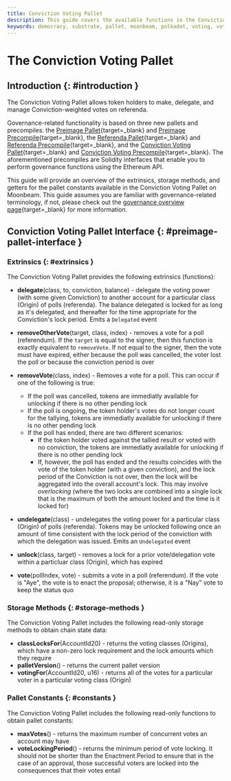 ```yaml
---
title: Conviction Voting Pallet
description: This guide covers the available functions in the Conviction Voting Pallet on Moonbeam, of which are used to vote, delegate votes, remove votes, and more.
keywords: democracy, substrate, pallet, moonbeam, polkadot, voting, vote, referenda
---
```


# The Conviction Voting Pallet

## Introduction {: #introduction }

The Conviction Voting Pallet allows token holders to make, delegate, and manage Conviction-weighted votes on referenda.

Governance-related functionality is based on three new pallets and precompiles: the [Preimage Pallet](/builders/substrate/interfaces/features/governance/preimage/){target=\_blank} and [Preimage Precompile](/builders/ethereum/precompiles/features/governance/preimage/){target=\_blank}, the [Referenda Pallet](/builders/substrate/interfaces/features/governance/referenda/){target=\_blank} and [Referenda Precompile](/builders/ethereum/precompiles/features/governance/referenda/){target=\_blank}, and the [Conviction Voting Pallet](/builders/substrate/interfaces/features/governance/conviction-voting/){target=\_blank} and [Conviction Voting Precompile](/builders/ethereum/precompiles/features/governance/conviction-voting/){target=\_blank}. The aforementioned precompiles are Solidity interfaces that enable you to perform governance functions using the Ethereum API.

This guide will provide an overview of the extrinsics, storage methods, and getters for the pallet constants available in the Conviction Voting Pallet on Moonbeam. This guide assumes you are familiar with governance-related terminology, if not, please check out the [governance overview page](/learn/features/governance/#opengov){target=\_blank} for more information.

## Conviction Voting Pallet Interface {: #preimage-pallet-interface }

### Extrinsics {: #extrinsics }

The Conviction Voting Pallet provides the following extrinsics (functions):

- **delegate**(class, to, conviction, balance) - delegate the voting power (with some given Conviction) to another account for a particular class (Origin) of polls (referenda). The balance delegated is locked for as long as it's delegated, and thereafter for the time appropriate for the Conviction's lock period. Emits a `Delegated` event
- **removeOtherVote**(target, class, index) - removes a vote for a poll (referendum). If the `target` is equal to the signer, then this function is exactly equivalent to `removeVote`. If not equal to the signer, then the vote must have expired, either because the poll was cancelled, the voter lost the poll or because the conviction period is over
- **removeVote**(class, index) - Removes a vote for a poll. This can occur if one of the following is true:
    - If the poll was cancelled, tokens are immediatly available for unlocking if there is no other pending lock
    - If the poll is ongoing, the token holder's votes do not longer count for the tallying, tokens are immediatly available for unlocking if there is no other pending lock
    - If the poll has ended, there are two different scenarios:
        - If the token holder voted against the tallied result or voted with no conviction, the tokens are immediatly available for unlocking if there is no other pending lock
        - If, however, the poll has ended and the results coincides with the vote of the token holder (with a given conviction), and the lock period of the Conviction is not over, then the lock will be aggregated into the overall account's lock. This may involve _overlocking_ (where the two locks are combined into a single lock that is the maximum of both the amount locked and the time is it locked for)

- **undelegate**(class) - undelegates the voting power for a particular class (Origin) of polls (referenda). Tokens may be unlocked following once an amount of time consistent with the lock period of the conviction with which the delegation was issued. Emits an `Undelegated` event
- **unlock**(class, target) - removes a lock for a prior vote/delegation vote within a particluar class (Origin), which has expired
- **vote**(pollIndex, vote) - submits a vote in a poll (referendum). If the vote is "Aye", the vote is to enact the proposal; otherwise, it is a "Nay" vote to keep the status quo

### Storage Methods {: #storage-methods }

The Conviction Voting Pallet includes the following read-only storage methods to obtain chain state data:

- **classLocksFor**(AccountId20) - returns the voting classes (Origins), which have a non-zero lock requirement and the lock amounts which they require
- **palletVersion**() - returns the current pallet version
- **votingFor**(AccountId20, u16) - returns all of the votes for a particular voter in a particular voting class (Origin)

### Pallet Constants {: #constants }

The Conviction Voting Pallet includes the following read-only functions to obtain pallet constants:

- **maxVotes**() - returns the maximum number of concurrent votes an account may have
- **voteLockingPeriod**() - returns the minimum period of vote locking. It should not be shorter than the Enactment Period to ensure that in the case of an approval, those successful voters are locked into the consequences that their votes entail